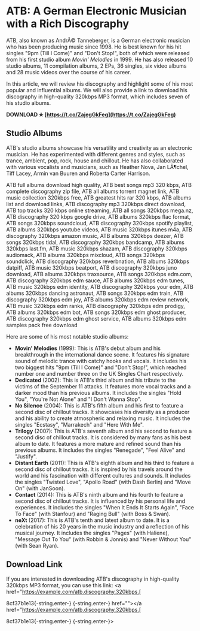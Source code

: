 # ATB: A German Electronic Musician with a Rich Discography
 
ATB, also known as AndrÃ© Tanneberger, is a German electronic musician who has been producing music since 1998. He is best known for his hit singles "9pm (Till I Come)" and "Don't Stop!", both of which were released from his first studio album *Movin' Melodies* in 1999. He has also released 10 studio albums, 11 compilation albums, 2 EPs, 36 singles, six video albums and 28 music videos over the course of his career.
 
In this article, we will review his discography and highlight some of his most popular and influential albums. We will also provide a link to download his discography in high-quality 320kbps MP3 format, which includes seven of his studio albums.
 
**DOWNLOAD ✯ [https://t.co/ZajegGkFeg](https://t.co/ZajegGkFeg)**


 
## Studio Albums
 
ATB's studio albums showcase his versatility and creativity as an electronic musician. He has experimented with different genres and styles, such as trance, ambient, pop, rock, house and chillout. He has also collaborated with various vocalists and musicians, such as Heather Nova, Jan LÃ¶chel, Tiff Lacey, Armin van Buuren and Roberta Carter Harrison.
 
ATB full albums download high quality,  ATB best songs mp3 320 kbps,  ATB complete discography zip file,  ATB all albums torrent magnet link,  ATB music collection 320kbps free,  ATB greatest hits rar 320 kbps,  ATB albums list and download links,  ATB discography mp3 320kbps direct download,  ATB top tracks 320 kbps online streaming,  ATB all songs 320kbps mega.nz,  ATB discography 320 kbps google drive,  ATB albums 320kbps flac format,  ATB songs 320kbps soundcloud,  ATB discography 320kbps spotify playlist,  ATB albums 320kbps youtube videos,  ATB music 320kbps itunes m4a,  ATB discography 320kbps amazon music,  ATB albums 320kbps deezer,  ATB songs 320kbps tidal,  ATB discography 320kbps bandcamp,  ATB albums 320kbps last.fm,  ATB music 320kbps shazam,  ATB discography 320kbps audiomack,  ATB albums 320kbps mixcloud,  ATB songs 320kbps soundclick,  ATB discography 320kbps reverbnation,  ATB albums 320kbps datpiff,  ATB music 320kbps beatport,  ATB discography 320kbps juno download,  ATB albums 320kbps traxsource,  ATB songs 320kbps edm.com,  ATB discography 320kbps edm sauce,  ATB albums 320kbps edm tunes,  ATB music 320kbps edm identity,  ATB discography 320kbps your edm,  ATB albums 320kbps dancing astronaut,  ATB songs 320kbps edm train,  ATB discography 320kbps edm joy,  ATB albums 320kbps edm review network,  ATB music 320kbps edm ranks,  ATB discography 320kbps edm prodigy,  ATB albums 320kbps edm bot,  ATB songs 320kbps edm ghost producer,  ATB discography 320kbps edm ghost service,  ATB albums 320kbps edm samples pack free download
 
Here are some of his most notable studio albums:
 
- **Movin' Melodies** (1999): This is ATB's debut album and his breakthrough in the international dance scene. It features his signature sound of melodic trance with catchy hooks and vocals. It includes his two biggest hits "9pm (Till I Come)" and "Don't Stop!", which reached number one and number three on the UK Singles Chart respectively.
- **Dedicated** (2002): This is ATB's third album and his tribute to the victims of the September 11 attacks. It features more vocal tracks and a darker mood than his previous albums. It includes the singles "Hold You", "You're Not Alone" and "I Don't Wanna Stop".
- **No Silence** (2004): This is ATB's fifth album and his first to feature a second disc of chillout tracks. It showcases his diversity as a producer and his ability to create atmospheric and relaxing music. It includes the singles "Ecstasy", "Marrakech" and "Here With Me".
- **Trilogy** (2007): This is ATB's seventh album and his second to feature a second disc of chillout tracks. It is considered by many fans as his best album to date. It features a more mature and refined sound than his previous albums. It includes the singles "Renegade", "Feel Alive" and "Justify".
- **Distant Earth** (2011): This is ATB's eighth album and his third to feature a second disc of chillout tracks. It is inspired by his travels around the world and his fascination with different cultures and sounds. It includes the singles "Twisted Love", "Apollo Road" (with Dash Berlin) and "Move On" (with JanSoon).
- **Contact** (2014): This is ATB's ninth album and his fourth to feature a second disc of chillout tracks. It is influenced by his personal life and experiences. It includes the singles "When It Ends It Starts Again", "Face To Face" (with Stanfour) and "Raging Bull" (with Boss & Swan).
- **neXt** (2017): This is ATB's tenth and latest album to date. It is a celebration of his 20 years in the music industry and a reflection of his musical journey. It includes the singles "Pages" (with Haliene), "Message Out To You" (with Robbin & Jonnis) and "Never Without You" (with Sean Ryan).

## Download Link
 
If you are interested in downloading ATB's discography in high-quality 320kbps MP3 format, you can use this link: <a href="https://example.com/atb.discography.320kbps.[</p> 8cf37b1e13{-string.enter-}
{-string.enter-} href=""></a href="https://example.com/atb.discography.320kbps.[</p> 8cf37b1e13{-string.enter-}
{-string.enter-}>